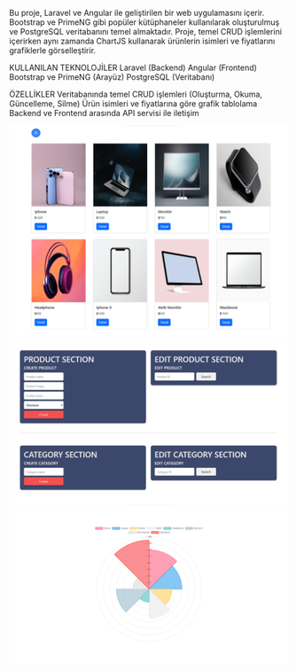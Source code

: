 Bu proje, Laravel ve Angular ile geliştirilen bir web uygulamasını içerir. Bootstrap ve PrimeNG gibi popüler kütüphaneler kullanılarak oluşturulmuş ve PostgreSQL veritabanını temel almaktadır. Proje, temel CRUD işlemlerini içerirken aynı zamanda ChartJS kullanarak ürünlerin isimleri ve fiyatlarını grafiklerle görselleştirir.

KULLANILAN TEKNOLOJİLER
Laravel (Backend)
Angular (Frontend)
Bootstrap ve PrimeNG (Arayüz)
PostgreSQL (Veritabanı)

ÖZELLİKLER
Veritabanında temel CRUD işlemleri (Oluşturma, Okuma, Güncelleme, Silme)
Ürün isimleri ve fiyatlarına göre grafik tablolama
Backend ve Frontend arasında API servisi ile iletişim

![All Products](chartJs/angular/src/assets/images/products.png)
![Dashboard](chartJs/angular/src/assets/images/dashboard.png)
![Chart](chartJs/angular/src/assets/images/chartJs.png)
